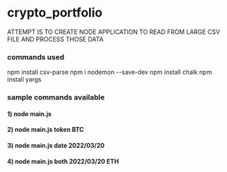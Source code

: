 # crypto_portfolio

ATTEMPT IS TO CREATE NODE APPLICATION TO READ FROM LARGE CSV FILE AND PROCESS THOSE DATA

### commands used

npm install csv-parse
npm i nodemon --save-dev
npm install chalk
npm install yargs

### sample commands available

#### 1) node main.js

#### 2) node main.js token BTC

#### 3) node main.js date 2022/03/20

#### 4) node main.js both 2022/03/20 ETH
